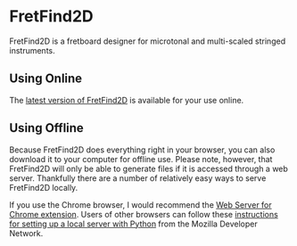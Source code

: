 # FretFind2D

FretFind2D is a fretboard designer for microtonal and multi-scaled stringed instruments.

## Using Online

The [latest version of FretFind2D](https://brotherdust.github.io/FretFind2D/src/fretfind.html) is available for your use online. 

## Using Offline

Because FretFind2D does everything right in your browser, you can also download it to your computer for offline use. Please note, however, that FretFind2D will only be able to generate files if it is accessed through a web server. Thankfully there are a number of relatively easy ways to serve FretFind2D locally.

If you use the Chrome browser, I would recommend the [Web Server for Chrome extension](https://chrome.google.com/webstore/detail/web-server-for-chrome/ofhbbkphhbklhfoeikjpcbhemlocgigb?hl=en). Users of other browsers can follow these [instructions for setting up a local server with Python](https://developer.mozilla.org/en-US/docs/Learn/Common_questions/set_up_a_local_testing_server) from the Mozilla Developer Network.
